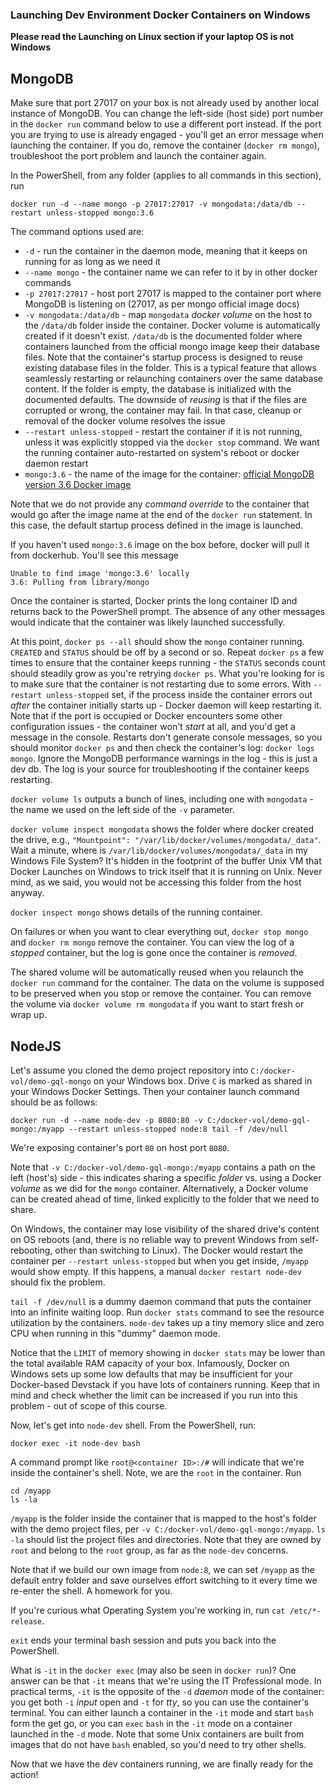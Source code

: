 ### Launching Dev Environment Docker Containers on Windows

**Please read the Launching on Linux section if your laptop OS is not Windows**


## MongoDB

Make sure that port 27017 on your box is not already used by another local instance of MongoDB. You can change the left-side (host side) port number in the `docker run` command below to use a different port instead. If the port you are trying to use is already engaged - you'll get an error message when launching the container. If you do, remove the container (`docker rm mongo`), troubleshoot the port problem and launch the container again.

In the PowerShell, from any folder (applies to all commands in this section), run

```
docker run -d --name mongo -p 27017:27017 -v mongodata:/data/db --restart unless-stopped mongo:3.6
```

The command options used are:

- `-d` - run the container in the daemon mode, meaning that it keeps on running for as long as we need it
- `--name mongo` - the container name we can refer to it by in other docker commands
- `-p 27017:27017` - host port 27017 is mapped to the container port where MongoDB is listening on (27017, as per mongo official image docs)
- `-v mongodata:/data/db` - map `mongodata` *docker volume* on the host to the `/data/db` folder inside the container. Docker volume is automatically created if it doesn't exist. `/data/db` is the documented folder where containers launched from the official mongo image keep their database files. 
 Note that the container's startup process is designed to reuse existing database files in the folder. This is a typical feature that allows seamlessly restarting or relaunching containers over the same database content. If the folder is empty, the database is initialized with the documented defaults. The downside of *reusing* is that if the files are corrupted or wrong, the container may fail. In that case, cleanup or removal of the docker volume resolves the issue
- `--restart unless-stopped` - restart the container if it is not running, unless it was explicitly stopped via the `docker stop` command. We want the running container auto-restarted on system's reboot or docker daemon restart
- `mongo:3.6` - the name of the image for the container: [official MongoDB version 3.6 Docker image](https://hub.docker.com/r/library/mongo/tags/3.6/)

Note that we do not provide any *command override* to the container that would go after the image name at the end of the `docker run` statement. In this case, the default startup process defined in the image is launched. 

If you haven't used `mongo:3.6` image on the box before, docker will pull it from dockerhub. You'll see this message

```
Unable to find image 'mongo:3.6' locally
3.6: Pulling from library/mongo
```

Once the container is started, Docker prints the long container ID and returns back to the PowerShell prompt. The absence of any other messages would indicate that the container was likely launched successfully.

At this point, `docker ps --all` should show the `mongo` container running. `CREATED` and `STATUS` should be off by a second or so. Repeat `docker ps` a few times to ensure that the container keeps running - the `STATUS` seconds count should steadily grow as you're retrying `docker ps`. What you're looking for is to make sure that the container is not restarting due to some errors. With `--restart unless-stopped` set, if the process inside the container errors out *after* the container initially starts up - Docker daemon will keep restarting it. Note that if the port is occupied or Docker encounters some other configuration issues - the container won't *start* at all, and you'd get a message in the console. Restarts don't generate console messages, so you should monitor `docker ps` and then check the container's log: `docker logs mongo`. Ignore the MongoDB performance warnings in the log - this is just a dev db. The log is your source for troubleshooting if the container keeps restarting.

`docker volume ls` outputs a bunch of lines, including one with `mongodata` - the name we used on the left side of the `-v` parameter.

`docker volume inspect mongodata` shows the folder where docker created the drive, e.g., `"Mountpoint": "/var/lib/docker/volumes/mongodata/_data"`. Wait a minute, where is `/var/lib/docker/volumes/mongodata/_data` in my Windows File System? It's hidden in the footprint of the buffer Unix VM that Docker Launches on Windows to trick itself that it is running on Unix. Never mind, as we said, you would not be accessing this folder from the host anyway.

`docker inspect mongo` shows details of the running container.

On failures or when you want to clear everything out, `docker stop mongo` and `docker rm mongo` remove the container. You can view the log of a *stopped* container, but the log is gone once the container is *removed*.

The shared volume will be automatically reused when you relaunch the `docker run` command for the container. The data on the volume is supposed to be preserved when you stop or remove the container. You can remove the volume via `docker volume rm mongodata` if you want to start fresh or wrap up.


## NodeJS

Let's assume you cloned the demo project repository into `C:/docker-vol/demo-gql-mongo` on your Windows box. Drive `C` is marked as shared in your Windows Docker Settings. Then your container launch command should be as follows:

```
docker run -d --name node-dev -p 8080:80 -v C:/docker-vol/demo-gql-mongo:/myapp --restart unless-stopped node:8 tail -f /dev/null
```

We're exposing container's port `80` on host port `8080`.

Note that `-v C:/docker-vol/demo-gql-mongo:/myapp` contains a path on the left (host's) side - this indicates sharing a specific *folder* vs. using a Docker *volume* as we did for the `mongo` container. Alternatively, a Docker volume can be created ahead of time, linked explicitly to the folder that we need to share. 

On Windows, the container may lose visibility of the shared drive's content on OS reboots (and, there is no reliable way to prevent Windows from self-rebooting, other than switching to Linux). The Docker would restart the container per `--restart unless-stopped` but when you get inside, `/myapp` would show empty. If this happens, a manual `docker restart node-dev` should fix the problem.

`tail -f /dev/null` is a dummy daemon command that puts the container into an infinite waiting loop. Run `docker stats` command to see the resource utilization by the containers. `node-dev` takes up a tiny memory slice and zero CPU when running in this "dummy" daemon mode. 

Notice that the `LIMIT` of memory showing in `docker stats` may be lower than the total available RAM capacity of your box. Infamously, Docker on Windows sets up some low defaults that may be insufficient for your Docker-based Devstack if you have lots of containers running. Keep that in mind and check whether the limit can be increased if you run into this problem - out of scope of this course.

Now, let's get into `node-dev` shell. From the PowerShell, run:

```
docker exec -it node-dev bash
```

A command prompt like `root@<container ID>:/#` will indicate that we're inside the container's shell. Note, we are the `root` in the container. Run

```
cd /myapp
ls -la
```

`/myapp` is the folder inside the container that is mapped to the host's folder with the demo project files, per `-v C:/docker-vol/demo-gql-mongo:/myapp`. `ls -la` should list the project files and directories. Note that they are owned by `root` and belong to the `root` group, as far as the `node-dev` concerns.

Note that if we build our own image from `node:8`, we can set `/myapp` as the default entry folder and save ourselves effort switching to it every time we re-enter the shell. A homework for you.

If you're curious what Operating System you're working in, run `cat /etc/*-release`.

`exit` ends your terminal bash session and puts you back into the PowerShell.

What is `-it` in the `docker exec` (may also be seen in `docker run`)? One answer can be that `-it` means that we're using the IT Professional mode. In practical terms, `-it` is the opposite of the `-d` *daemon* mode of the container: you get both `-i` *input* open and `-t` for *tty*, so you can use the container's terminal. You can either launch a container in the `-it` mode and start `bash` form the get go, or you can `exec` `bash` in the `-it` mode on a container launched in the `-d` mode. Note that some Unix containers are built from images that do not have `bash` enabled, so you'd need to try other shells.


Now that we have the dev containers running, we are finally ready for the action!


